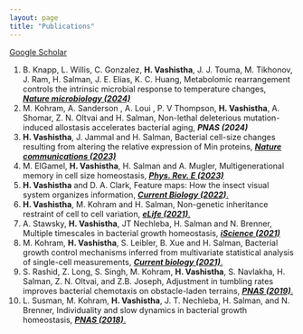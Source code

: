 ```yaml
---
layout: page
title: "Publications"
---
```

[Google Scholar](https://scholar.google.com/citations?user=YdsptUYAAAAJ&hl=en)

1. B. Knapp, L. Willis, C. Gonzalez, **H. Vashistha**, J. J. Touma, M. Tikhonov, J. Ram, H. Salman, J. E. Elias, K. C. Huang, Metabolomic rearrangement controls the intrinsic microbial response to temperature changes,  [***Nature microbiology (2024)***](https://www.biorxiv.org/content/10.1101/2023.07.22.550177v2)
2. M. Kohram, A. Sanderson , A. Loui , P. V Thompson, **H. Vashistha**, A. Shomar, Z. N. Oltvai and H. Salman, Non-lethal deleterious mutation-induced allostasis accelerates bacterial aging,  ***PNAS (2024)***
3. **H. Vashistha**, J. Jammal and H. Salman,  Bacterial cell-size changes resulting from altering the relative expression of Min proteins,  [***Nature communications (2023)***](https://www.nature.com/articles/s41467-023-41487-0)
4. M. ElGamel, **H. Vashistha**, H. Salman and A. Mugler, Multigenerational memory in cell size homeostasis,  [***Phys. Rev. E (2023)***
](https://journals.aps.org/pre/abstract/10.1103/PhysRevE.108.L032401)
5. **H. Vashistha** and D. A. Clark, Feature maps: How the insect visual system organizes information,  [***Current Biology (2022)***.
](https://www.sciencedirect.com/science/article/pii/S0960982222010132)
6. **H. Vashistha**, M. Kohram and H. Salman, Non-genetic inheritance restraint of cell to cell variation,  [***eLife (2021)***.](https://elifesciences.org/articles/64779)
7. A. Stawsky, **H. Vashistha**, JT Nechleba, H. Salman and N. Brenner, Multiple timescales in bacterial growth homeostasis,  [***iScience (2021)***](https://www.sciencedirect.com/science/article/pii/S2589004221016485)
8. M. Kohram, **H. Vashistha**, S. Leibler, B. Xue and H. Salman, Bacterial growth control mechanisms inferred from multivariate statistical analysis of single-cell measurements,  [***Current biology (2021)***.](https://www.sciencedirect.com/science/article/pii/S0960982220317760)
9. S. Rashid, Z. Long, S. Singh, M. Kohram, **H. Vashistha**, S. Navlakha, H. Salman, Z. N. Oltvai, and Z.B. Joseph, Adjustment in tumbling rates improves bacterial chemotaxis on obstacle-laden terrains,  [***PNAS (2019)***.](https://www.pnas.org/doi/abs/10.1073/pnas.1816315116)
10. L. Susman, M. Kohram, **H. Vashistha**, J. T. Nechleba, H. Salman, and N. Brenner, Individuality and slow dynamics in bacterial growth homeostasis,  [***PNAS (2018)***.](https://www.pnas.org/doi/full/10.1073/pnas.1615526115)
